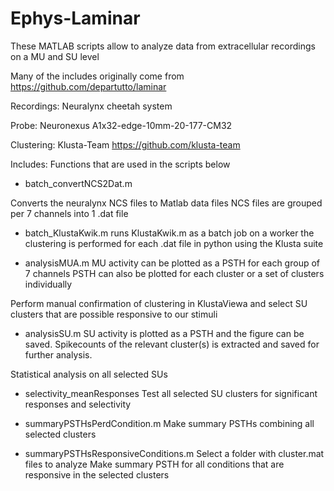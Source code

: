 # Ephys-Laminar

 These MATLAB scripts allow to analyze data from extracellular recordings on a MU and SU level

  Many of the includes originally come from https://github.com/departutto/laminar
  

  Recordings:   Neuralynx cheetah system
 
  Probe:        Neuronexus A1x32-edge-10mm-20-177-CM32
 
  Clustering:   Klusta-Team https://github.com/klusta-team
 
  Includes:     Functions that are used in the scripts below
 
 

- batch_convertNCS2Dat.m

Converts the neuralynx NCS files to Matlab data files
NCS files are grouped per 7 channels into 1 .dat file

- batch_KlustaKwik.m
runs KlustaKwik.m as a batch job on a worker
the clustering is performed for each .dat file in python using the Klusta suite
   
- analysisMUA.m
MU activity can be plotted as a PSTH for each group of 7 channels
PSTH can also be plotted for each cluster or a set of clusters individually

 Perform manual confirmation of clustering in KlustaViewa and select SU clusters that are possible responsive to our stimuli

- analysisSU.m
SU activity is plotted as a PSTH and the figure can be saved.
Spikecounts of the relevant cluster(s) is extracted and saved for further analysis.
   
 Statistical analysis on all selected SUs

- selectivity_meanResponses
Test all selected SU clusters for significant responses and selectivity
  
- summaryPSTHsPerdCondition.m
Make summary PSTHs combining all selected clusters

- summaryPSTHsResponsiveConditions.m
Select a folder with cluster.mat files to analyze
Make summary PSTH for all conditions that are responsive in the selected clusters
